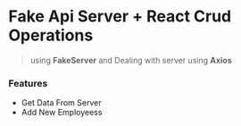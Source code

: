 # Fake Api Server + React Crud Operations

> using **FakeServer** and Dealing with server using **Axios**

### Features
- Get Data From Server
- Add New Employeess
